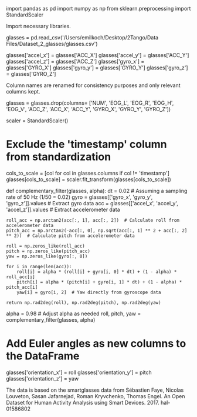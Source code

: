 import pandas as pd
import numpy as np
from sklearn.preprocessing import StandardScaler

Import necessary libraries. 

glasses = pd.read_csv('/Users/emilkoch/Desktop/2Tango/Data Files/Dataset_2_glasses/glasses.csv')

glasses['accel_x'] = glasses['ACC_X']
glasses['accel_y'] = glasses['ACC_Y']
glasses['accel_z'] = glasses['ACC_Z']
glasses['gyro_x'] = glasses['GYRO_X']
glasses['gyro_y'] = glasses['GYRO_Y']
glasses['gyro_z'] = glasses['GYRO_Z']

Column names are renamed for consistency purposes and only relevant columns kept.

glasses = glasses.drop(columns= ['NUM', 'EOG_L', 'EOG_R', 'EOG_H', 'EOG_V', 'ACC_Z', 'ACC_X', 'ACC_Y', 'GYRO_X', 'GYRO_Y', 'GYRO_Z'])

scaler = StandardScaler()

# Exclude the 'timestamp' column from standardization
cols_to_scale = [col for col in glasses.columns if col != 'timestamp']
glasses[cols_to_scale] = scaler.fit_transform(glasses[cols_to_scale])

def complementary_filter(glasses, alpha):
    dt = 0.02  # Assuming a sampling rate of 50 Hz (1/50 = 0.02)
    gyro = glasses[['gyro_x', 'gyro_y', 'gyro_z']].values  # Extract gyro data
    acc = glasses[['accel_x', 'accel_y', 'accel_z']].values  # Extract accelerometer data

    roll_acc = np.arctan2(acc[:, 1], acc[:, 2])  # Calculate roll from accelerometer data
    pitch_acc = np.arctan2(-acc[:, 0], np.sqrt(acc[:, 1] ** 2 + acc[:, 2] ** 2))  # Calculate pitch from accelerometer data

    roll = np.zeros_like(roll_acc)
    pitch = np.zeros_like(pitch_acc)
    yaw = np.zeros_like(gyro[:, 0])

    for i in range(len(acc)):
        roll[i] = alpha * (roll[i] + gyro[i, 0] * dt) + (1 - alpha) * roll_acc[i]
        pitch[i] = alpha * (pitch[i] + gyro[i, 1] * dt) + (1 - alpha) * pitch_acc[i]
        yaw[i] = gyro[i, 2]  # Yaw directly from gyroscope data

    return np.rad2deg(roll), np.rad2deg(pitch), np.rad2deg(yaw)

alpha = 0.98  # Adjust alpha as needed
roll, pitch, yaw = complementary_filter(glasses, alpha)

# Add Euler angles as new columns to the DataFrame
glasses['orientation_x'] = roll
glasses['orientation_y'] = pitch
glasses['orientation_z'] = yaw

The data is based on the smartglasses data from Sébastien Faye, Nicolas Louveton, Sasan Jafarnejad, Roman Kryvchenko, Thomas Engel. An Open Dataset for Human Activity Analysis using Smart Devices. 2017. hal-01586802
